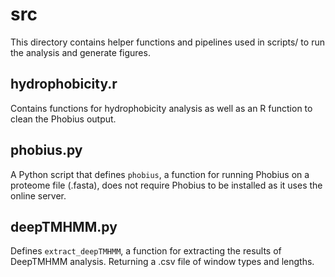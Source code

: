 # src

This directory contains helper functions and pipelines used in scripts/ to run the analysis and generate figures.

## hydrophobicity.r 

Contains functions for hydrophobicity analysis as well as an R function to clean the Phobius output.

## phobius.py

A Python script that defines `phobius`, a function for running Phobius on a proteome file (.fasta), does not require Phobius to be installed as it uses the online server.

## deepTMHMM.py

Defines `extract_deepTMHMM`, a function for extracting the results of DeepTMHMM analysis. Returning a .csv file of window types and lengths.